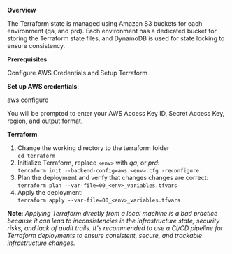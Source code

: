 **Overview**

The Terraform state is managed using Amazon S3 buckets for each environment (qa, and prd). Each environment has a dedicated bucket for storing the Terraform state files, and DynamoDB is used for state locking to ensure consistency.

**Prerequisites**

Configure AWS Credentials and Setup Terraform

**Set up AWS credentials**:

aws configure

You will be prompted to enter your AWS Access Key ID, Secret Access Key, region, and output format.

**Terraform**

1. Change the working directory to the terraform folder \
   `cd terraform`
2. Initialize Terraform, replace `<env>` with *qa*, or *prd*: \
   `terraform init --backend-config=aws.<env>.cfg -reconfigure`
3. Plan the deployment and verify that changes changes are correct: \
   `terraform plan --var-file=00_<env>_variables.tfvars`
4. Apply the deployment: \
   `terraform apply --var-file=00_<env>_variables.tfvars`

**Note**: *Applying Terraform directly from a local machine is a bad practice because it can lead to inconsistencies in the infrastructure state, security risks, and lack of audit trails. It's recommended to use a CI/CD pipeline for Terraform deployments to ensure consistent, secure, and trackable infrastructure changes.*